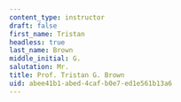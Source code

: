 ```yaml
---
content_type: instructor
draft: false
first_name: Tristan
headless: true
last_name: Brown
middle_initial: G.
salutation: Mr.
title: Prof. Tristan G. Brown
uid: abee41b1-abed-4caf-b0e7-ed1e561b13a6
---
```

